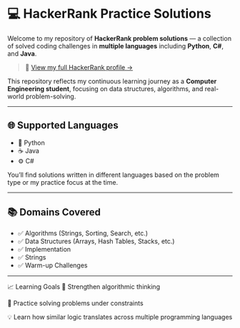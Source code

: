 # 💻 HackerRank Practice Solutions

Welcome to my repository of **HackerRank problem solutions** — a collection of solved coding challenges in **multiple languages** including **Python**, **C#**, and **Java**.

> 🔗 [View my full HackerRank profile →](https://www.hackerrank.com/profile/Zeynep_CAGIL)

This repository reflects my continuous learning journey as a **Computer Engineering student**, focusing on data structures, algorithms, and real-world problem-solving.

---

## 🌐 Supported Languages

- 🐍 Python
- ☕ Java
- ⚙️ C#

You’ll find solutions written in different languages based on the problem type or my practice focus at the time.

---

## 📚 Domains Covered

- ✅ Algorithms (Strings, Sorting, Search, etc.)
- ✅ Data Structures (Arrays, Hash Tables, Stacks, etc.)
- ✅ Implementation
- ✅ Strings  
- ✅ Warm-up Challenges

---  

📈 Learning Goals
📌 Strengthen algorithmic thinking

🧠 Practice solving problems under constraints

💡 Learn how similar logic translates across multiple programming languages

